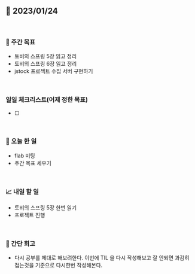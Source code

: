 ## 📅 2023/01/24

<br/>

### 🏹 주간 목표

- 토비의 스프링 5장 읽고 정리
- 토비의 스프링 6장 읽고 정리
- jstock 프로젝트 수집 서버 구현하기

<br/>

### 일일 체크리스트(어제 정한 목표)

- [ ] 

<br/>

### 💯 오늘 한 일

- flab 미팅
- 주간 목표 세우기

<br/>

### 📈 내일 할 일

- 토비의 스프링 5장 한번 읽기
- 프로젝트 진행

<br/>

### 🧐 간단 회고

- 다시 공부를 제대로 해보려한다. 이번에 TIL 을 다시 작성해보고 잘 안되면 과감히 접는것을 기준으로 다시한번 작성해본다.

